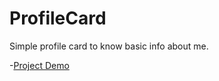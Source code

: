 # ProfileCard
  Simple profile card to know basic info about me.
   
   -[Project Demo](https://saw2110.github.io/ProfileCard/)
